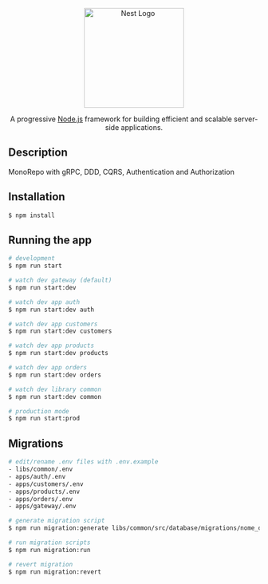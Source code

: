 <p align="center">
  <a href="http://nestjs.com/" target="blank"><img src="https://nestjs.com/img/logo-small.svg" width="200" alt="Nest Logo" /></a>
</p>

[circleci-image]: https://img.shields.io/circleci/build/github/nestjs/nest/master?token=abc123def456
[circleci-url]: https://circleci.com/gh/nestjs/nest

  <p align="center">A progressive <a href="http://nodejs.org" target="_blank">Node.js</a> framework for building efficient and scalable server-side applications.</p>

## Description

MonoRepo with gRPC, DDD, CQRS, Authentication and Authorization

## Installation

```bash
$ npm install
```

## Running the app

```bash
# development
$ npm run start

# watch dev gateway (default)
$ npm run start:dev

# watch dev app auth
$ npm run start:dev auth

# watch dev app customers
$ npm run start:dev customers

# watch dev app products
$ npm run start:dev products

# watch dev app orders
$ npm run start:dev orders

# watch dev library common
$ npm run start:dev common

# production mode
$ npm run start:prod
```

## Migrations

```bash
# edit/rename .env files with .env.example
- libs/common/.env
- apps/auth/.env
- apps/customers/.env
- apps/products/.env
- apps/orders/.env
- apps/gateway/.env

# generate migration script
$ npm run migration:generate libs/common/src/database/migrations/nome_da_migracao

# run migration scripts
$ npm run migration:run

# revert migration
$ npm run migration:revert
```
